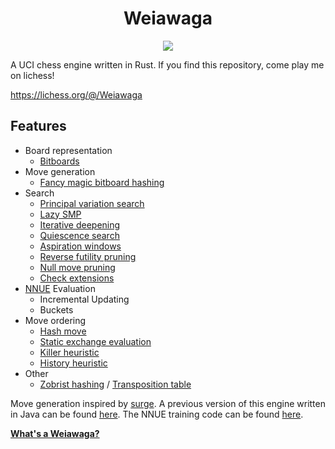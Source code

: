<h1 align="center">Weiawaga</h1>
<p align="center">
  <img src="https://github.com/heiaha/weiawaga/actions/workflows/rust.yml/badge.svg">
</p>

A UCI chess engine written in Rust. If you find this repository, come play me on lichess!

https://lichess.org/@/Weiawaga

## Features

- Board representation
    - [Bitboards](https://en.wikipedia.org/wiki/Bitboard)
- Move generation
    - [Fancy magic bitboard hashing](https://www.chessprogramming.org/Magic_Bitboards#Fancy)
- Search
    - [Principal variation search](https://www.chessprogramming.org/Principal_Variation_Search)
    - [Lazy SMP](https://www.chessprogramming.org/Lazy_SMP)
    - [Iterative deepening](https://en.wikipedia.org/wiki/Iterative_deepening_depth-first_search)
    - [Quiescence search](https://en.wikipedia.org/wiki/Quiescence_search)
    - [Aspiration windows](https://www.chessprogramming.org/Aspiration_Windows)
    - [Reverse futility pruning](https://www.chessprogramming.org/Reverse_Futility_Pruning)
    - [Null move pruning](https://www.chessprogramming.org/Null_Move_Pruning)
    - [Check extensions](https://www.chessprogramming.org/Check_Extensions)
- [NNUE](https://www.chessprogramming.org/NNUE) Evaluation
    - Incremental Updating 
    - Buckets
- Move ordering
    - [Hash move](https://www.chessprogramming.org/Hash_Move)
    - [Static exchange evaluation](https://www.chessprogramming.org/Static_Exchange_Evaluation)
    - [Killer heuristic](https://www.chessprogramming.org/Killer_Heuristic)
    - [History heuristic](https://www.chessprogramming.org/History_Heuristic)
- Other
    - [Zobrist hashing](https://www.chessprogramming.org/Zobrist_Hashing) / [Transposition table](https://en.wikipedia.org/wiki/Transposition_table)

Move generation inspired by [surge](https://github.com/nkarve/surge). A previous version of this engine written in Java can be found [here](https://github.com/Heiaha/WeiawagaJ).
The NNUE training code can be found [here](https://github.com/Heiaha/Mimir).

**[What's a Weiawaga?](https://www.youtube.com/watch?v=7lRpoYGzx0o)**